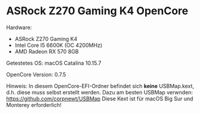 # ASRock Z270 Gaming K4 OpenCore 
Hardware:
- ASRock Z270 Gaming K4
- Intel Core I5 6600K (OC 4200MHz)
- AMD Radeon RX 570 8GB

Getestetes OS: macOS Catalina 10.15.7

OpenCore Version: 0.7.5

Hinweis: In diesem OpenCore-EFI-Ordner befindet sich __keine__ USBMap.kext, d.h. diese muss selbst erstellt werden. Dazu am besten USBMap verwnden: https://github.com/corpnewt/USBMap Diese Kext ist für macOS Big Sur und Monterey erforderlich!

